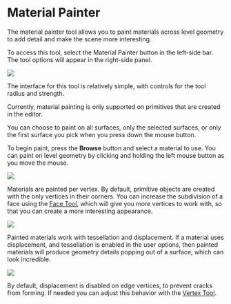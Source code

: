 # Material Painter

The material painter tool allows you to paint materials across level geometry to add detail and make the scene more interesting.

To access this tool, select the Material Painter button in the left-side bar. The tool options will appear in the right-side panel.

![](https://github.com/UltraEngine/Documentation/blob/master/Images/materialpainter.png?raw=true)

The interface for this tool is relatively simple, with controls for the tool radius and strength. 

Currently, material painting is only supported on primitives that are created in the editor.

You can choose to paint on all surfaces, only the selected surfaces, or only the first surface you pick when you press down the mouse button.

To begin paint, press the **Browse** button and select a material to use. You can paint on level geometry by clicking and holding the left mouse button as you move the mouse.

![](https://github.com/UltraEngine/Documentation/blob/master/Images/materialpaint1.jpg?raw=true)

Materials are painted per vertex. By default, primitive objects are created with the only vertices in their corners. You can increase the subdivision of a face using the [Face Tool](facepanel.md), which will give you more vertices to work with, so that you can create a more interesting appearance.

![](https://github.com/UltraEngine/Documentation/blob/master/Images/materialpaint2.jpg?raw=true)

Painted materials work with tessellation and displacement. If a material uses displacement, and tessellation is enabled in the user options, then painted materials will produce geometry details popping out of a surface, which can look incredible.

![](https://github.com/UltraEngine/Documentation/blob/master/Images/materialpaint3.jpg?raw=true)

By default, displacement is disabled on edge vertices, to prevent cracks from forming. If needed you can adjust this behavior with the [Vertex Tool](vertextool.md).

